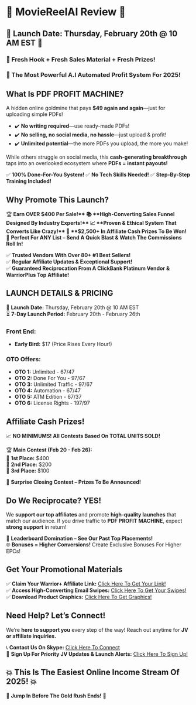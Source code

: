# 🚀 MovieReelAI Review 🚀

## 🚀 Launch Date: Thursday, February 20th @ 10 AM EST 🚀

### 🌟 Fresh Hook + Fresh Sales Material + Fresh Prizes!
### 🤖 The Most Powerful A.I Automated Profit System For 2025!

## What Is PDF PROFIT MACHINE?

A hidden online goldmine that pays **$49 again and again**—just for uploading simple PDFs!

- ✔️ **No writing required**—use ready-made PDFs!
- ✔️ **No selling, no social media, no hassle**—just upload & profit!
- ✔️ **Unlimited potential**—the more PDFs you upload, the more you make!

While others struggle on social media, this **cash-generating breakthrough** taps into an overlooked ecosystem where **PDFs = instant payouts!**

✅ **100% Done-For-You System!**
✅ **No Tech Skills Needed!**
✅ **Step-By-Step Training Included!**

## Why Promote This Launch?

🏆 **Earn OVER $400 Per Sale!**  
📚 **High-Converting Sales Funnel Designed By Industry Experts!**  
📈 **Proven & Ethical System That Converts Like Crazy!**  
🎉 **$2,500+ In Affiliate Cash Prizes To Be Won!**  
🚀 **Perfect For ANY List – Send A Quick Blast & Watch The Commissions Roll In!**  

✅ **Trusted Vendors With Over 80+ #1 Best Sellers!**  
✅ **Regular Affiliate Updates & Exceptional Support!**  
✅ **Guaranteed Reciprocation From A ClickBank Platinum Vendor & WarriorPlus Top Affiliate!**  

## LAUNCH DETAILS & PRICING

📅 **Launch Date:** Thursday, February 20th @ 10 AM EST  
⏳ **7-Day Launch Period:** February 20th - February 26th  

### **Front End:**
- **Early Bird:** $17 (Price Rises Every Hour!)

### **OTO Offers:**
- **OTO 1:** Unlimited - $67/$47  
- **OTO 2:** Done For You - $97/$67  
- **OTO 3:** Unlimited Traffic - $97/$67  
- **OTO 4:** Automation - $67/$47  
- **OTO 5:** ATM Edition - $67/$37  
- **OTO 6:** License Rights - $197/$97  

## Affiliate Cash Prizes!

📈 **NO MINIMUMS! All Contests Based On TOTAL UNITS SOLD!**

🏆 **Main Contest (Feb 20 - Feb 26):**  
🥇 **1st Place:** $400  
🥈 **2nd Place:** $200  
🥉 **3rd Place:** $100  

🌟 **Surprise Closing Contest – Prizes To Be Announced!**  

## Do We Reciprocate? YES!

We **support our top affiliates** and promote **high-quality launches** that match our audience. If you drive traffic to **PDF PROFIT MACHINE**, expect **strong support** in return!  

🎉 **Leaderboard Domination – See Our Past Top Placements!**  
🌐 **Bonuses = Higher Conversions!** Create Exclusive Bonuses For Higher EPCs!  

## Get Your Promotional Materials

✅ **Claim Your Warrior+ Affiliate Link:** [Click Here To Get Your Link!](#)  
✅ **Access High-Converting Email Swipes:** [Click Here To Get Your Swipes!](#)  
✅ **Download Product Graphics:** [Click Here To Get Graphics!](#)  

## Need Help? Let’s Connect!

We’re **here to support you** every step of the way! Reach out anytime for **JV or affiliate inquiries.**  

📞 **Contact Us On Skype:** [Click Here To Connect](#)  
🚀 **Sign Up For Priority JV Updates & Launch Alerts:** [Click Here To Sign Up!](#)  

## 💥 This Is The Easiest Online Income Stream Of 2025! 💥

🌟 **Jump In Before The Gold Rush Ends!** 🌟
